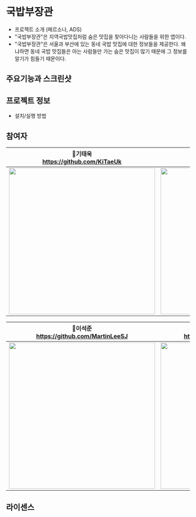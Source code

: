 # 국밥부장관
- 프로젝트 소개 (페르소나, ADS)
- "국밥부장관"은 지역국밥맛집처럼 숨은 맛집을 찾아다니는 사람들을 위한 앱이다.
- "국밥부장관"은 서울과 부산에 있는 동네 국밥 맛집에 대한 정보들을 제공한다. 왜냐하면 동네 국밥 맛집들은 아는 사람들만 가는 숨은 맛집이 많기 때문에 그 정보를 알기가 힘들기 때문이다.

## 주요기능과 스크린샷

## 프로젝트 정보
- 설치/실행 방법

## 참여자

| 📎기태욱<br/>https://github.com/KiTaeUk<br/> | 📎박성민<br/>https://github.com/teddy5518<br/> | 📎박정선<br/>https://github.com/JSPark0099<br/> | 📎이서현<br/> https://github.com/sudoswift<br/> |
| --- | --- | --- | --- |
| <img src="https://avatars.githubusercontent.com/u/79833715?v=4" width=400> | <img src="https://avatars.githubusercontent.com/u/108975398?v=4" width=400> | <img src="https://avatars.githubusercontent.com/u/91583287?v=4" width=400> | <img src="https://avatars.githubusercontent.com/u/83416999?v=4" width=400> |

| 📎이석준<br/>https://github.com/MartinLeeSJ<br/> | 📎이영우<br/>https://github.com/Lee-Youngwoo<br/> | 📎이원형<br/>https://github.com/whl0526<br/> | 📎전혜성<br/>https://github.com/angry-dev<br/>|
| --- | --- | --- | --- |
| <img src="https://avatars.githubusercontent.com/u/76909552?v=4" width=400> | <img src="https://avatars.githubusercontent.com/u/114223605?v=4" width=400> | <img src="https://avatars.githubusercontent.com/u/67450169?v=4" width=400> | <img src="https://avatars.githubusercontent.com/u/98198645?v=4" width=400> |

## 라이센스

